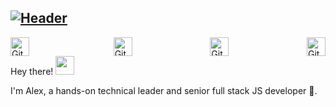 [![Header](https://puu.sh/GMgQu/54f71d5c24.jpg "Header")](https://alexgurr.com)
---

<div style="display:flex;justify-content:space-between;">
    <img style="margin-right:10px;"src="https://encrypted-tbn0.gstatic.com/images?q=tbn%3AANd9GcTXoqIE31H6-G4dFj2NS1--t2-HDQOKdy9FSw&usqp=CAU" width="30" height="30" title="Github Logo">
    <img src="https://www.flaticon.com/svg/static/icons/svg/174/174876.svg" width="30" height="30" title="Github Logo">
    <img src="https://www.flaticon.com/svg/static/icons/svg/174/174857.svg" width="30" height="30" title="Github Logo">
    <img src="https://www.flaticon.com/svg/static/icons/svg/814/814513.svg" width="30" height="30" title="Github Logo">
</div>
Hey there! <img src="https://raw.githubusercontent.com/MartinHeinz/MartinHeinz/master/wave.gif" width="30px">

I'm Alex, a hands-on technical leader and senior full stack JS developer 🚀.

